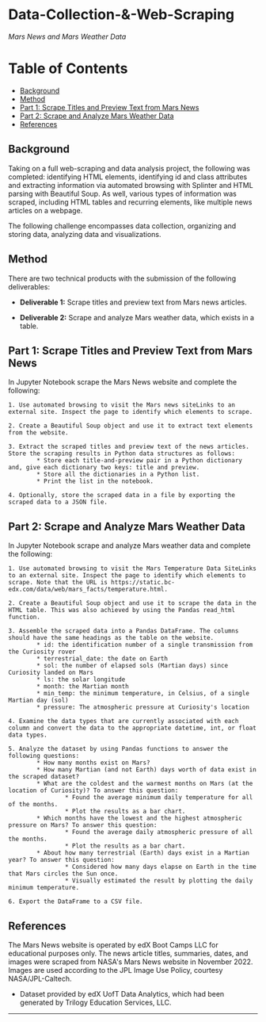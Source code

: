 # **Data-Collection-&-Web-Scraping**
*Mars News and Mars Weather Data*



Table of Contents
=================

  * [Background](#background)
  * [Method](#method)
  * [Part 1: Scrape Titles and Preview Text from Mars News](#part-1-scrape-titles-and-preview-text-from-mars-news)
  * [Part 2: Scrape and Analyze Mars Weather Data](#part-2-scrape-and-analyze-mars-weather)
  * [References](#references)
  
  
  
## Background
  

Taking on a full web-scraping and data analysis project, the following was completed: identifying HTML elements, identifying id and class attributes and extracting information via automated browsing with Splinter and HTML parsing with Beautiful Soup. As well, various types of information was scraped, including HTML tables and recurring elements, like multiple news articles on a webpage.

The following challenge encompasses data collection, organizing and storing data, analyzing data and visualizations. 
  
  

## Method
  

There are two technical products with the submission of the following deliverables:

* **Deliverable 1:** Scrape titles and preview text from Mars news articles.

* **Deliverable 2:** Scrape and analyze Mars weather data, which exists in a table.



## Part 1: Scrape Titles and Preview Text from Mars News


In Jupyter Notebook scrape the Mars News website and complete the following:

    1. Use automated browsing to visit the Mars news siteLinks to an external site. Inspect the page to identify which elements to scrape.

    2. Create a Beautiful Soup object and use it to extract text elements from the website.

    3. Extract the scraped titles and preview text of the news articles. Store the scraping results in Python data structures as follows:
            * Store each title-and-preview pair in a Python dictionary and, give each dictionary two keys: title and preview.
            * Store all the dictionaries in a Python list.
            * Print the list in the notebook.

    4. Optionally, store the scraped data in a file by exporting the scraped data to a JSON file.



## Part 2: Scrape and Analyze Mars Weather Data


In Jupyter Notebook scrape and analyze Mars weather data and complete the following:

    1. Use automated browsing to visit the Mars Temperature Data SiteLinks to an external site. Inspect the page to identify which elements to scrape. Note that the URL is https://static.bc-edx.com/data/web/mars_facts/temperature.html.

    2. Create a Beautiful Soup object and use it to scrape the data in the HTML table. This was also achieved by using the Pandas read_html function. 

    3. Assemble the scraped data into a Pandas DataFrame. The columns should have the same headings as the table on the website. 
            * id: the identification number of a single transmission from the Curiosity rover
            * terrestrial_date: the date on Earth
            * sol: the number of elapsed sols (Martian days) since Curiosity landed on Mars
            * ls: the solar longitude
            * month: the Martian month
            * min_temp: the minimum temperature, in Celsius, of a single Martian day (sol)
            * pressure: The atmospheric pressure at Curiosity's location

    4. Examine the data types that are currently associated with each column and convert the data to the appropriate datetime, int, or float data types.

    5. Analyze the dataset by using Pandas functions to answer the following questions:
            * How many months exist on Mars?
            * How many Martian (and not Earth) days worth of data exist in the scraped dataset?
            * What are the coldest and the warmest months on Mars (at the location of Curiosity)? To answer this question:
                    * Found the average minimum daily temperature for all of the months.
                    * Plot the results as a bar chart.
            * Which months have the lowest and the highest atmospheric pressure on Mars? To answer this question:
                    * Found the average daily atmospheric pressure of all the months.
                    * Plot the results as a bar chart.
            * About how many terrestrial (Earth) days exist in a Martian year? To answer this question:
                    * Considered how many days elapse on Earth in the time that Mars circles the Sun once.
                    * Visually estimated the result by plotting the daily minimum temperature.

    6. Export the DataFrame to a CSV file.



## References


The Mars News website is operated by edX Boot Camps LLC for educational purposes only. The news article titles, summaries, dates, and images were scraped from NASA's Mars News website in November 2022. Images are used according to the JPL Image Use Policy, courtesy NASA/JPL-Caltech.

* Dataset provided by edX UofT Data Analytics, which had been generated by Trilogy Education Services, LLC. 

- - -
